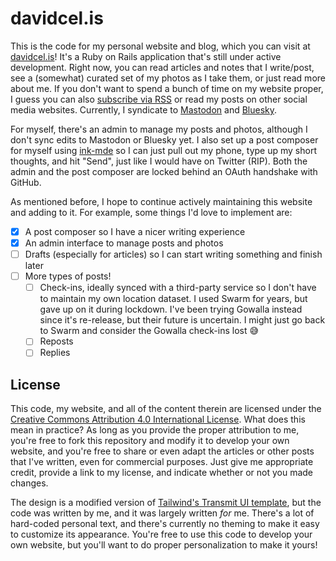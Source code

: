 # davidcel.is

This is the code for my personal website and blog, which you can visit at [davidcel.is](https://davidcel.is/)! It's a Ruby on Rails application that's still under active development. Right now, you can read articles and notes that I write/post, see a (somewhat) curated set of my photos as I take them, or just read more about me. If you don't want to spend a bunch of time on my website proper, I guess you can also [subscribe via RSS](https://davidcel.is/feeds/main) or read my posts on other social media websites. Currently, I syndicate to [Mastodon](https://xoxo.zone/@davidcelis) and [Bluesky](https://bsky.app/profile/davidcel.is).

For myself, there's an admin to manage my posts and photos, although I don't sync edits to Mastodon or Bluesky yet. I also set up a post composer for myself using [ink-mde](https://github.com/davidmyersdev/ink-mde) so I can just pull out my phone, type up my short thoughts, and hit "Send", just like I would have on Twitter (RIP). Both the admin and the post composer are locked behind an OAuth handshake with GitHub.

As mentioned before, I hope to continue actively maintaining this website and adding to it. For example, some things I'd love to implement are:

- [x] A post composer so I have a nicer writing experience
- [x] An admin interface to manage posts and photos
- [ ] Drafts (especially for articles) so I can start writing something and finish later
- [ ] More types of posts!
  - [ ] Check-ins, ideally synced with a third-party service so I don't have to maintain my own location dataset. I used Swarm for years, but gave up on it during lockdown. I've been trying Gowalla instead since it's re-release, but their future is uncertain. I might just go back to Swarm and consider the Gowalla check-ins lost 😅
  - [ ] Reposts
  - [ ] Replies

## License

This code, my website, and all of the content therein are licensed under the [Creative Commons Attribution 4.0 International License](https://creativecommons.org/licenses/by/4.0/). What does this mean in practice? As long as you provide the proper attribution to me, you're free to fork this repository and modify it to develop your own website, and you're free to share or even adapt the articles or other posts that I've written, even for commercial purposes. Just give me appropriate credit, provide a link to my license, and indicate whether or not you made changes.

The design is a modified version of [Tailwind's Transmit UI template](https://tailwindui.com/templates/transmit), but the code was written by me, and it was largely written _for_ me. There's a lot of hard-coded personal text, and there's currently no theming to make it easy to customize its appearance. You're free to use this code to develop your own website, but you'll want to do proper personalization to make it yours!
